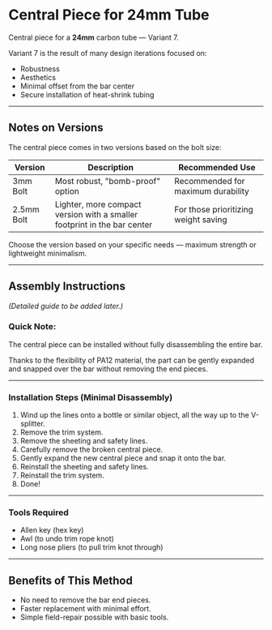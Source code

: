# Central Piece for 24mm Tube

Central piece for a **24mm** carbon tube — Variant 7.

Variant 7 is the result of many design iterations focused on:
- Robustness
- Aesthetics
- Minimal offset from the bar center
- Secure installation of heat-shrink tubing

---

## Notes on Versions

The central piece comes in two versions based on the bolt size:

| Version | Description | Recommended Use |
|---------|-------------|-----------------|
| 3mm Bolt | Most robust, "bomb-proof" option | Recommended for maximum durability |
| 2.5mm Bolt | Lighter, more compact version with a smaller footprint in the bar center | For those prioritizing weight saving |

Choose the version based on your specific needs — maximum strength or lightweight minimalism.

---

## Assembly Instructions

*(Detailed guide to be added later.)*

### Quick Note:
The central piece can be installed without fully disassembling the entire bar.

Thanks to the flexibility of PA12 material, the part can be gently expanded and snapped over the bar without removing the end pieces.

---

### Installation Steps (Minimal Disassembly)

1. Wind up the lines onto a bottle or similar object, all the way up to the V-splitter.
2. Remove the trim system.
3. Remove the sheeting and safety lines.
4. Carefully remove the broken central piece.
5. Gently expand the new central piece and snap it onto the bar.
6. Reinstall the sheeting and safety lines.
7. Reinstall the trim system.
8. Done!

---

### Tools Required
- Allen key (hex key)  
- Awl (to undo trim rope knot)  
- Long nose pliers (to pull trim knot through)  

---

## Benefits of This Method
- No need to remove the bar end pieces.  
- Faster replacement with minimal effort.  
- Simple field-repair possible with basic tools.


